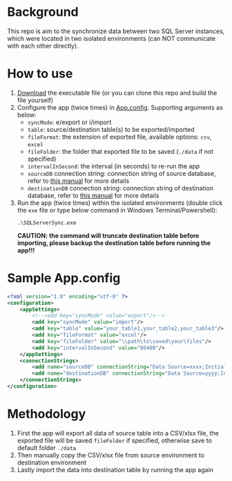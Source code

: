 
# Background

This repo is aim to the synchronize data between two SQL Server instances, which were located in two isolated environments (can NOT communicate with each other directly).

# How to use

1. [Download](https://github.com/ZXS66/SQLServerSync/releases) the executable file (or you can clone this repo and build the file yourself)
2. Configure the app (twice times) in [App.config](#sample-appconfig). Supporting arguments as below:
    - `syncMode`: e/export or i/import
    - `table`: source/destination table(s) to be exported/imported
	- `fileFormat`: the extension of exported file, available options: `csv`, `excel`
	- `fileFolder`: the folder that exported file to be saved (`./data` if not specified)
	- `intervalInSecond`: the interval (in seconds) to re-run the app
    - `sourceDB` connection string: connection string of source database, refer to [this manual](https://www.connectionstrings.com/sql-server/) for more details
    - `destinationDB` connection string: connection string of destination database, refer to [this manual](https://www.connectionstrings.com/sql-server/) for more details
3. Run the app (twice times) within the isolated environments (double click the `exe` file or type below command in Windows Terminal/Powershell):
    ```
    .\SQLServerSync.exe
    ```
    **CAUTION: the command will truncate destination table before importing, please backup the destination table before running the app!!!**

# Sample App.config

```xml
<?xml version="1.0" encoding="utf-8" ?>
<configuration>
	<appSettings>
		<!--<add key="syncMode" value="export"/>-->
		<add key="syncMode" value="import"/>
		<add key="table" value="your_table1,your_table2,your_table3"/>
		<add key="fileFormat" value="excel"/>
		<add key="fileFolder" value="\\path\to\saved\your\files"/>
		<add key="intervalInSecond" value="86400"/>
	</appSettings>
	<connectionStrings>
		<add name="sourceDB" connectionString="Data Source=xxxx;Initial Catalog=your_source_db;user id=your_user_name;password=your_password"/>
		<add name="destinationDB" connectionString="Data Source=yyyy;Initial Catalog=your_destination_db;user id=your_user_name;password=your_password"/>
	</connectionStrings>
</configuration>
```

# Methodology

1. First the app will export all data of source table into a CSV/xlsx file, the exported file will be saved `fileFolder` if specified, otherwise save to default folder `./data`
2. Then manually copy the CSV/xlsx file from source environment to destination environment
3. Lastly import the data into destination table by running the app again
